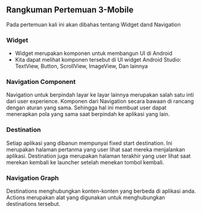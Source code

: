## Rangkuman Pertemuan 3-Mobile

Pada pertemuan kali ini akan dibahas tentang Widget dand Navigation

### Widget

* Widget merupakan komponen untuk membangun UI di Android
* Kita dapat melihat komponen tersebut di UI widget Android Studio:
TextView,
Button,
ScrollView,
ImageView,
Dan lainnya

### Navigation Component
Navigation untuk berpindah layar ke layar lainnya merupakan salah satu inti dari user experience. Komponen dari Navigation secara bawaan di rancang dengan aturan yang sama. Sehingga hal ini membuat user dapat menerapkan pola yang sama saat berpindah ke aplikasi yang lain.

### Destination
Setiap aplikasi yang dibanun mempunyai fixed start destination. Ini merupakan halaman pertanma yang user lihat saat mereka menjalankan aplikasi. Destination juga merupakan halaman terakhir yang user lihat saat merekan kembali ke launcher setelah menekan tombol kembali.

### Navigation Graph

Destinations menghubungkan konten-konten yang berbeda di aplikasi anda. Actions merupakan alat yang digunakan untuk menghubungkan destinations tersebut.





